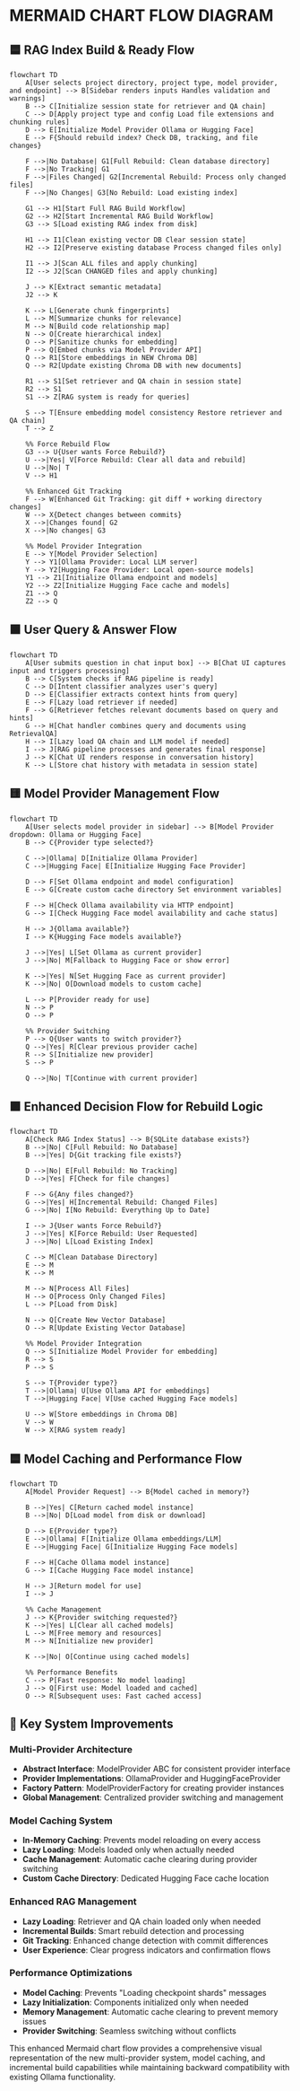 # MERMAID CHART FLOW DIAGRAM

## 🟦 RAG Index Build & Ready Flow
```mermaid
flowchart TD
    A[User selects project directory, project type, model provider, and endpoint] --> B[Sidebar renders inputs Handles validation and warnings]
    B --> C[Initialize session state for retriever and QA chain]
    C --> D[Apply project type and config Load file extensions and chunking rules]
    D --> E[Initialize Model Provider Ollama or Hugging Face]
    E --> F{Should rebuild index? Check DB, tracking, and file changes}
    
    F -->|No Database| G1[Full Rebuild: Clean database directory]
    F -->|No Tracking| G1
    F -->|Files Changed| G2[Incremental Rebuild: Process only changed files]
    F -->|No Changes| G3[No Rebuild: Load existing index]
    
    G1 --> H1[Start Full RAG Build Workflow]
    G2 --> H2[Start Incremental RAG Build Workflow]
    G3 --> S[Load existing RAG index from disk]
    
    H1 --> I1[Clean existing vector DB Clear session state]
    H2 --> I2[Preserve existing database Process changed files only]
    
    I1 --> J[Scan ALL files and apply chunking]
    I2 --> J2[Scan CHANGED files and apply chunking]
    
    J --> K[Extract semantic metadata]
    J2 --> K
    
    K --> L[Generate chunk fingerprints]
    L --> M[Summarize chunks for relevance]
    M --> N[Build code relationship map]
    N --> O[Create hierarchical index]
    O --> P[Sanitize chunks for embedding]
    P --> Q[Embed chunks via Model Provider API]
    Q --> R1[Store embeddings in NEW Chroma DB]
    Q --> R2[Update existing Chroma DB with new documents]
    
    R1 --> S1[Set retriever and QA chain in session state]
    R2 --> S1
    S1 --> Z[RAG system is ready for queries]
    
    S --> T[Ensure embedding model consistency Restore retriever and QA chain]
    T --> Z
    
    %% Force Rebuild Flow
    G3 --> U{User wants Force Rebuild?}
    U -->|Yes| V[Force Rebuild: Clear all data and rebuild]
    U -->|No| T
    V --> H1
    
    %% Enhanced Git Tracking
    F --> W[Enhanced Git Tracking: git diff + working directory changes]
    W --> X{Detect changes between commits}
    X -->|Changes found| G2
    X -->|No changes| G3
    
    %% Model Provider Integration
    E --> Y[Model Provider Selection]
    Y --> Y1[Ollama Provider: Local LLM server]
    Y --> Y2[Hugging Face Provider: Local open-source models]
    Y1 --> Z1[Initialize Ollama endpoint and models]
    Y2 --> Z2[Initialize Hugging Face cache and models]
    Z1 --> Q
    Z2 --> Q
```

## 🟩 User Query & Answer Flow

```mermaid
flowchart TD
    A[User submits question in chat input box] --> B[Chat UI captures input and triggers processing]
    B --> C[System checks if RAG pipeline is ready]
    C --> D[Intent classifier analyzes user's query]
    D --> E[Classifier extracts context hints from query]
    E --> F[Lazy load retriever if needed]
    F --> G[Retriever fetches relevant documents based on query and hints]
    G --> H[Chat handler combines query and documents using RetrievalQA]
    H --> I[Lazy load QA chain and LLM model if needed]
    I --> J[RAG pipeline processes and generates final response]
    J --> K[Chat UI renders response in conversation history]
    K --> L[Store chat history with metadata in session state]
```

## 🟨 Model Provider Management Flow

```mermaid
flowchart TD
    A[User selects model provider in sidebar] --> B[Model Provider dropdown: Ollama or Hugging Face]
    B --> C{Provider type selected?}
    
    C -->|Ollama| D[Initialize Ollama Provider]
    C -->|Hugging Face| E[Initialize Hugging Face Provider]
    
    D --> F[Set Ollama endpoint and model configuration]
    E --> G[Create custom cache directory Set environment variables]
    
    F --> H[Check Ollama availability via HTTP endpoint]
    G --> I[Check Hugging Face model availability and cache status]
    
    H --> J{Ollama available?}
    I --> K{Hugging Face models available?}
    
    J -->|Yes| L[Set Ollama as current provider]
    J -->|No| M[Fallback to Hugging Face or show error]
    
    K -->|Yes| N[Set Hugging Face as current provider]
    K -->|No| O[Download models to custom cache]
    
    L --> P[Provider ready for use]
    N --> P
    O --> P
    
    %% Provider Switching
    P --> Q{User wants to switch provider?}
    Q -->|Yes| R[Clear previous provider cache]
    R --> S[Initialize new provider]
    S --> P
    
    Q -->|No| T[Continue with current provider]
```

## 🟪 Enhanced Decision Flow for Rebuild Logic

```mermaid
flowchart TD
    A[Check RAG Index Status] --> B{SQLite database exists?}
    B -->|No| C[Full Rebuild: No Database]
    B -->|Yes| D{Git tracking file exists?}
    
    D -->|No| E[Full Rebuild: No Tracking]
    D -->|Yes| F[Check for file changes]
    
    F --> G{Any files changed?}
    G -->|Yes| H[Incremental Rebuild: Changed Files]
    G -->|No| I[No Rebuild: Everything Up to Date]
    
    I --> J{User wants Force Rebuild?}
    J -->|Yes| K[Force Rebuild: User Requested]
    J -->|No| L[Load Existing Index]
    
    C --> M[Clean Database Directory]
    E --> M
    K --> M
    
    M --> N[Process All Files]
    H --> O[Process Only Changed Files]
    L --> P[Load from Disk]
    
    N --> Q[Create New Vector Database]
    O --> R[Update Existing Vector Database]
    
    %% Model Provider Integration
    Q --> S[Initialize Model Provider for embedding]
    R --> S
    P --> S
    
    S --> T{Provider type?}
    T -->|Ollama| U[Use Ollama API for embeddings]
    T -->|Hugging Face| V[Use cached Hugging Face models]
    
    U --> W[Store embeddings in Chroma DB]
    V --> W
    W --> X[RAG system ready]
```

## 🟦 Model Caching and Performance Flow

```mermaid
flowchart TD
    A[Model Provider Request] --> B{Model cached in memory?}
    
    B -->|Yes| C[Return cached model instance]
    B -->|No| D[Load model from disk or download]
    
    D --> E{Provider type?}
    E -->|Ollama| F[Initialize Ollama embeddings/LLM]
    E -->|Hugging Face| G[Initialize Hugging Face models]
    
    F --> H[Cache Ollama model instance]
    G --> I[Cache Hugging Face model instance]
    
    H --> J[Return model for use]
    I --> J
    
    %% Cache Management
    J --> K{Provider switching requested?}
    K -->|Yes| L[Clear all cached models]
    L --> M[Free memory and resources]
    M --> N[Initialize new provider]
    
    K -->|No| O[Continue using cached models]
    
    %% Performance Benefits
    C --> P[Fast response: No model loading]
    J --> Q[First use: Model loaded and cached]
    O --> R[Subsequent uses: Fast cached access]
```

## 🔄 Key System Improvements

### **Multi-Provider Architecture**
- **Abstract Interface**: ModelProvider ABC for consistent provider interface
- **Provider Implementations**: OllamaProvider and HuggingFaceProvider
- **Factory Pattern**: ModelProviderFactory for creating provider instances
- **Global Management**: Centralized provider switching and management

### **Model Caching System**
- **In-Memory Caching**: Prevents model reloading on every access
- **Lazy Loading**: Models loaded only when actually needed
- **Cache Management**: Automatic cache clearing during provider switching
- **Custom Cache Directory**: Dedicated Hugging Face cache location

### **Enhanced RAG Management**
- **Lazy Loading**: Retriever and QA chain loaded only when needed
- **Incremental Builds**: Smart rebuild detection and processing
- **Git Tracking**: Enhanced change detection with commit differences
- **User Experience**: Clear progress indicators and confirmation flows

### **Performance Optimizations**
- **Model Caching**: Prevents "Loading checkpoint shards" messages
- **Lazy Initialization**: Components initialized only when needed
- **Memory Management**: Automatic cache clearing to prevent memory issues
- **Provider Switching**: Seamless switching without conflicts

This enhanced Mermaid chart flow provides a comprehensive visual representation of the new multi-provider system, model caching, and incremental build capabilities while maintaining backward compatibility with existing Ollama functionality.